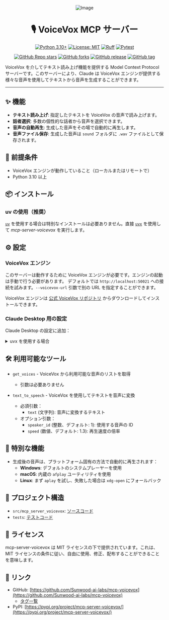 <div align="center">

![Image](https://github.com/user-attachments/assets/702f7c91-1a23-41f0-8b7a-3ea4ce43ce2c)

# 🎙️ VoiceVox MCP サーバー

</div>


<div align="center">

[![Python 3.10+](https://img.shields.io/badge/python-3.10+-blue.svg)](https://www.python.org/downloads/release/python-3100/)
[![License: MIT](https://img.shields.io/badge/License-MIT-yellow.svg)](https://opensource.org/licenses/MIT)
[![Ruff](https://img.shields.io/endpoint?url=https://raw.githubusercontent.com/astral-sh/ruff/main/assets/badge/v2.json)](https://github.com/astral-sh/ruff)
[![Pytest](https://img.shields.io/badge/tested%20with-pytest-00AEEF?logo=pytest)](https://pytest.org)

[![GitHub Repo stars](https://img.shields.io/github/stars/Sunwood-ai-labs/mcp-voicevox?style=social)](https://github.com/Sunwood-ai-labs/mcp-voicevox/stargazers)
[![GitHub forks](https://img.shields.io/github/forks/Sunwood-ai-labs/mcp-voicevox?style=social)](https://github.com/Sunwood-ai-labs/mcp-voicevox/network/members)
[![GitHub release](https://img.shields.io/github/v/release/Sunwood-ai-labs/mcp-voicevox)](https://github.com/Sunwood-ai-labs/mcp-voicevox/releases)
[![GitHub tag](https://img.shields.io/github/v/tag/Sunwood-ai-labs/mcp-voicevox)](https://github.com/Sunwood-ai-labs/mcp-voicevox/tags)

</div>

VoiceVox を介してテキスト読み上げ機能を提供する Model Context Protocol サーバーです。このサーバーにより、Claude は VoiceVox エンジンが提供する様々な音声を使用してテキストから音声を生成することができます。

---


## ✨ 機能

- **テキスト読み上げ**: 指定したテキストを VoiceVox の音声で読み上げます。
- **話者選択**: 多数の個性的な話者から音声を選択できます。
- **音声の自動再生**: 生成した音声をその場で自動的に再生します。
- **音声ファイル保存**: 生成した音声は `sound` フォルダに `.wav` ファイルとして保存されます。

## 🚀 前提条件

- VoiceVox エンジンが動作していること（ローカルまたはリモートで）
- Python 3.10 以上

## 📦 インストール

### uv の使用（推奨）

[`uv`](https://docs.astral.sh/uv/) を使用する場合は特別なインストールは必要ありません。直接 [`uvx`](https://docs.astral.sh/uv/guides/tools/) を使用して *mcp-server-voicevox* を実行します。

## ⚙️ 設定

### VoiceVox エンジン

このサーバーは動作するために VoiceVox エンジンが必要です。エンジンの起動は手動で行う必要があります。
デフォルトでは `http://localhost:50021` への接続を試みます。`--voicevox-url` 引数で別の URL を指定することができます。

VoiceVox エンジンは [公式 VoiceVox リポジトリ](https://github.com/VOICEVOX/voicevox_engine) からダウンロードしてインストールできます。

### Claude Desktop 用の設定

Claude Desktop の設定に追加：

<details>
<summary>uvx を使用する場合</summary>

```json
{
  "mcpServers": {
    "voicevox": {
      "command": "uvx",
      "args": ["mcp-server-voicevox", "--voicevox-url=http://localhost:50021"]
    }
  }
}

```
</details>

## 🛠️ 利用可能なツール

- `get_voices` - VoiceVox から利用可能な音声のリストを取得
  - 引数は必要ありません

- `text_to_speech` - VoiceVox を使用してテキストを音声に変換
  - 必須引数：
    - `text` (文字列): 音声に変換するテキスト
  - オプション引数：
    - `speaker_id` (整数、デフォルト: 1): 使用する音声の ID
    - `speed` (数値、デフォルト: 1.3): 再生速度の倍率

## 🎵 特別な機能

- 生成後の音声は、プラットフォーム固有の方法で自動的に再生されます：
  - **Windows**: デフォルトのシステムプレーヤーを使用
  - **macOS**: 内蔵の `afplay` ユーティリティを使用
  - **Linux**: まず `aplay` を試し、失敗した場合は `xdg-open` にフォールバック

## 📁 プロジェクト構造

- `src/mcp_server_voicevox`: [ソースコード](./src/mcp_server_voicevox/README.md)
- `tests`: [テストコード](./tests/README.md)

## 📄 ライセンス

mcp-server-voicevox は MIT ライセンスの下で提供されています。これは、MIT ライセンスの条件に従い、自由に使用、修正、配布することができることを意味します。


## 🔗 リンク

- GitHub: [https://github.com/Sunwood-ai-labs/mcp-voicevox](https://github.com/Sunwood-ai-labs/mcp-voicevox)
  - [タグ一覧](https://github.com/Sunwood-ai-labs/mcp-voicevox/tags)
- PyPI: [https://pypi.org/project/mcp-server-voicevox/](https://pypi.org/project/mcp-server-voicevox/)
